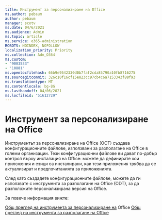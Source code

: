 ```yaml
---
title: Инструмент за персонализиране на Office
ms.author: pebaum
author: pebaum
manager: scotv
ms.date: 04/6/2021
ms.audience: Admin
ms.topic: article
ms.service: o365-administration
ROBOTS: NOINDEX, NOFOLLOW
localization_priority: Priority
ms.collection: Adm_O364
ms.custom:
- "9003533"
- "10881"
ms.openlocfilehash: 66b9e9542330d0b7faf2cda85790a10fb8716275
ms.sourcegitcommit: 326c10f16cf15e823cc97cb4c6a7153343f88f93
ms.translationtype: MT
ms.contentlocale: bg-BG
ms.lasthandoff: 04/06/2021
ms.locfileid: "51612729"
---
```

# <a name="office-customization-tool"></a>Инструмент за персонализиране на Office

Инструментът за персонализиране на Office (OCT) създава конфигурационните файлове, използвани за разполагане на Office в големи организации. Тези конфигурационни файлове ви дават по-добър контрол върху инсталация на Office: можете да дефинирате кои приложения и езици са инсталирани, как тези приложения трябва да се актуализират и предпочитанията за приложенията. 

След като създадете конфигурационните файлове, можете да ги използвате с инструмента за разполагане на Office (ODT), за да разположите персонализирана версия на Office. 

За повече информация вижте:

[Общ преглед на инструмента за персонализиране на](https://docs.microsoft.com/deployoffice/overview-of-the-office-customization-tool-for-click-to-run) 
 Office [Общ преглед на инструмента за разполагане на Office](https://docs.microsoft.com/deployoffice/overview-office-deployment-tool)
